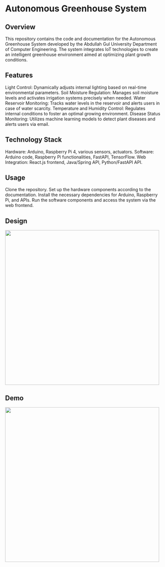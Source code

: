 #  Autonomous Greenhouse System

## Overview
This repository contains the code and documentation for the Autonomous Greenhouse System developed by the Abdullah Gul University Department of Computer Engineering. The system integrates IoT technologies to create an intelligent greenhouse environment aimed at optimizing plant growth conditions.

## Features
Light Control: Dynamically adjusts internal lighting based on real-time environmental parameters.
Soil Moisture Regulation: Manages soil moisture levels and activates irrigation systems precisely when needed.
Water Reservoir Monitoring: Tracks water levels in the reservoir and alerts users in case of water scarcity.
Temperature and Humidity Control: Regulates internal conditions to foster an optimal growing environment.
Disease Status Monitoring: Utilizes machine learning models to detect plant diseases and alerts users via email.
## Technology Stack
Hardware: Arduino, Raspberry Pi 4, various sensors, actuators.
Software: Arduino code, Raspberry Pi functionalities, FastAPI, TensorFlow.
Web Integration: React.js frontend, Java/Spring API, Python/FastAPI API.
## Usage
Clone the repository.
Set up the hardware components according to the documentation.
Install the necessary dependencies for Arduino, Raspberry Pi, and APIs.
Run the software components and access the system via the web frontend.
## Design
<img src="https://github.com/gulkorkut/otosmart-greenhouse-system/assets/94754805/e51f2a03-3f6d-4e46-8ecf-723c99c966c5" width="500" />

## Demo

<img src="https://github.com/gulkorkut/otosmart-greenhouse-system/assets/94754805/21f9a8b8-cedf-46de-b747-29a134f9446a" width="500" />


